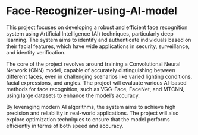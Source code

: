 # Face-Recognizer-using-AI-model
This project focuses on developing a robust and efficient face recognition system using Artificial Intelligence (AI) techniques, particularly deep learning. The system aims to identify and authenticate individuals based on their facial features, which have wide applications in security, surveillance, and identity verification.

The core of the project revolves around training a Convolutional Neural Network (CNN) model, capable of accurately distinguishing between different faces, even in challenging scenarios like varied lighting conditions, facial expressions, and angles. The project will evaluate various AI-based methods for face recognition, such as VGG-Face, FaceNet, and MTCNN, using large datasets to enhance the model’s accuracy.

By leveraging modern AI algorithms, the system aims to achieve high precision and reliability in real-world applications. The project will also explore optimization techniques to ensure that the model performs efficiently in terms of both speed and accuracy.
